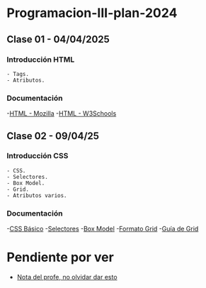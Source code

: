 # Programacion-III-plan-2024

## Clase 01 - 04/04/2025

### Introducción HTML
    - Tags.
    - Atributos.

### Documentación 

-[HTML - Mozilla](https://developer.mozilla.org/es/docs/Web/HTML)
-[HTML - W3Schools](https://www.w3schools.com/html/)

## Clase 02 - 09/04/25

### Introducción CSS
    - CSS.
    - Selectores.
    - Box Model.
    - Grid.
    - Atributos varios.

### Documentación 

-[CSS Básico](https://developer.mozilla.org/es/docs/Learn_web_development/Getting_started/Your_first_website/Styling_the_content)
-[Selectores](https://developer.mozilla.org/es/docs/Learn_web_development/Core/Styling_basics/Basic_selectors)
-[Box Model](https://www.w3schools.com/css/css_boxmodel.asp)
-[Formato Grid](https://developer.mozilla.org/es/docs/Web/CSS/CSS_grid_layout)
-[Guía de Grid](https://developer.mozilla.org/es/docs/Web/CSS/CSS_grid_layout/Basic_concepts_of_grid_layout)



# Pendiente por ver

- [Nota del profe, no olvidar dar esto](https://developer.mozilla.org/es/docs/Learn_web_development/Core/Styling_basics/Attribute_selectors)